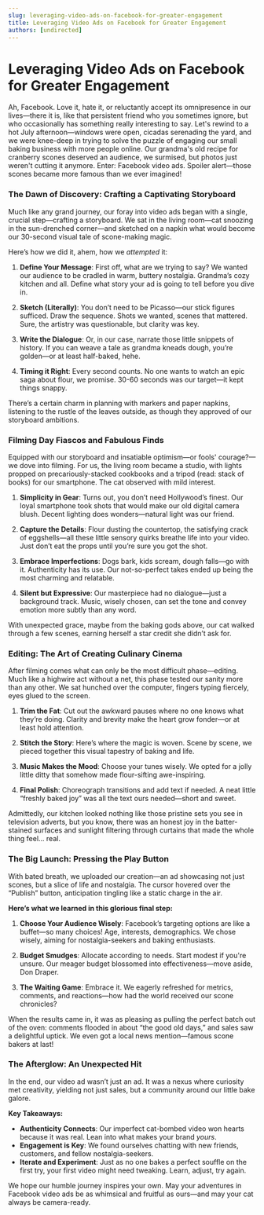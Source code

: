 ```yaml
---
slug: leveraging-video-ads-on-facebook-for-greater-engagement
title: Leveraging Video Ads on Facebook for Greater Engagement
authors: [undirected]
---
```



# Leveraging Video Ads on Facebook for Greater Engagement

Ah, Facebook. Love it, hate it, or reluctantly accept its omnipresence in our lives—there it is, like that persistent friend who you sometimes ignore, but who occasionally has something really interesting to say. Let's rewind to a hot July afternoon—windows were open, cicadas serenading the yard, and we were knee-deep in trying to solve the puzzle of engaging our small baking business with more people online. Our grandma's old recipe for cranberry scones deserved an audience, we surmised, but photos just weren't cutting it anymore. Enter: Facebook video ads. Spoiler alert—those scones became more famous than we ever imagined!

### The Dawn of Discovery: Crafting a Captivating Storyboard

Much like any grand journey, our foray into video ads began with a single, crucial step—crafting a storyboard. We sat in the living room—cat snoozing in the sun-drenched corner—and sketched on a napkin what would become our 30-second visual tale of scone-making magic.

Here’s how we did it, ahem, how we *attempted* it:

1. **Define Your Message**: First off, what are we trying to say? We wanted our audience to be cradled in warm, buttery nostalgia. Grandma’s cozy kitchen and all. Define what story your ad is going to tell before you dive in.
   
2. **Sketch (Literally)**: You don’t need to be Picasso—our stick figures sufficed. Draw the sequence. Shots we wanted, scenes that mattered. Sure, the artistry was questionable, but clarity was key.

3. **Write the Dialogue**: Or, in our case, narrate those little snippets of history. If you can weave a tale as grandma kneads dough, you’re golden—or at least half-baked, hehe.

4. **Timing it Right**: Every second counts. No one wants to watch an epic saga about flour, we promise. 30-60 seconds was our target—it kept things snappy.

There’s a certain charm in planning with markers and paper napkins, listening to the rustle of the leaves outside, as though they approved of our storyboard ambitions. 

### Filming Day Fiascos and Fabulous Finds 

Equipped with our storyboard and insatiable optimism—or fools' courage?—we dove into filming. For us, the living room became a studio, with lights propped on precariously-stacked cookbooks and a tripod (read: stack of books) for our smartphone. The cat observed with mild interest.

1. **Simplicity in Gear**: Turns out, you don’t need Hollywood’s finest. Our loyal smartphone took shots that would make our old digital camera blush. Decent lighting does wonders—natural light was our friend.

2. **Capture the Details**: Flour dusting the countertop, the satisfying crack of eggshells—all these little sensory quirks breathe life into your video. Just don’t eat the props until you’re sure you got the shot.

3. **Embrace Imperfections**: Dogs bark, kids scream, dough falls—go with it. Authenticity has its use. Our not-so-perfect takes ended up being the most charming and relatable.

4. **Silent but Expressive**: Our masterpiece had no dialogue—just a background track. Music, wisely chosen, can set the tone and convey emotion more subtly than any word.

With unexpected grace, maybe from the baking gods above, our cat walked through a few scenes, earning herself a star credit she didn’t ask for. 

### Editing: The Art of Creating Culinary Cinema 

After filming comes what can only be the most difficult phase—editing. Much like a highwire act without a net, this phase tested our sanity more than any other. We sat hunched over the computer, fingers typing fiercely, eyes glued to the screen.

1. **Trim the Fat**: Cut out the awkward pauses where no one knows what they’re doing. Clarity and brevity make the heart grow fonder—or at least hold attention.

2. **Stitch the Story**: Here’s where the magic is woven. Scene by scene, we pieced together this visual tapestry of baking and life.

3. **Music Makes the Mood**: Choose your tunes wisely. We opted for a jolly little ditty that somehow made flour-sifting awe-inspiring.

4. **Final Polish**: Choreograph transitions and add text if needed. A neat little “freshly baked joy” was all the text ours needed—short and sweet.

Admittedly, our kitchen looked nothing like those pristine sets you see in television adverts, but you know, there was an honest joy in the batter-stained surfaces and sunlight filtering through curtains that made the whole thing feel… real.

### The Big Launch: Pressing the Play Button

With bated breath, we uploaded our creation—an ad showcasing not just scones, but a slice of life and nostalgia. The cursor hovered over the “Publish” button, anticipation tingling like a static charge in the air. 

**Here’s what we learned in this glorious final step:**

1. **Choose Your Audience Wisely**: Facebook’s targeting options are like a buffet—so many choices! Age, interests, demographics. We chose wisely, aiming for nostalgia-seekers and baking enthusiasts.

2. **Budget Smudges**: Allocate according to needs. Start modest if you're unsure. Our meager budget blossomed into effectiveness—move aside, Don Draper.

3. **The Waiting Game**: Embrace it. We eagerly refreshed for metrics, comments, and reactions—how had the world received our scone chronicles?

When the results came in, it was as pleasing as pulling the perfect batch out of the oven: comments flooded in about “the good old days,” and sales saw a delightful uptick. We even got a local news mention—famous scone bakers at last!

### The Afterglow: An Unexpected Hit

In the end, our video ad wasn’t just an ad. It was a nexus where curiosity met creativity, yielding not just sales, but a community around our little bake galore. 

**Key Takeaways:**

- **Authenticity Connects**: Our imperfect cat-bombed video won hearts because it was real. Lean into what makes your brand *yours*.
- **Engagement is Key**: We found ourselves chatting with new friends, customers, and fellow nostalgia-seekers.
- **Iterate and Experiment**: Just as no one bakes a perfect souffle on the first try, your first video might need tweaking. Learn, adjust, try again.

We hope our humble journey inspires your own. May your adventures in Facebook video ads be as whimsical and fruitful as ours—and may your cat always be camera-ready.